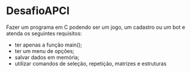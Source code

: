 # DesafioAPCI
Fazer um programa em C podendo ser um jogo, um cadastro ou um bot e atenda os seguintes requisitos: 
- ter apenas a função main();
- ter um menu de opções;
- salvar dados em memória;
- utilizar comandos de seleção, repetição, matrizes e estruturas
